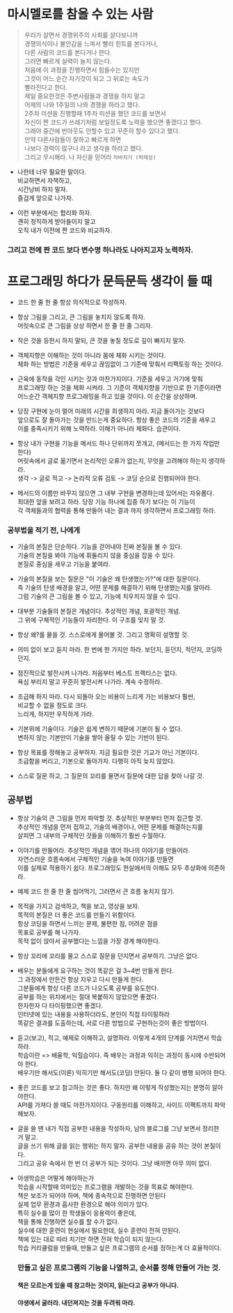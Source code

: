 # 마시멜로를 참을 수 있는 사람
> 우리가 살면서 경쟁위주의 사회를 살다보니까     
  경쟁의식이나 불안감을 느껴서 빨리 힌트를 본다거나,   
  다른 사람의 코드를 본다거나 한다.     
  그러면 빠르게 실력이 늘지 않는다.    
  처음에 이 과정을 진행하면서 힘들수는 있지만    
  그것이 어느 순간 자기것이 되고 그 뒤로는 속도가    
  빨라진다고 한다.    
  제일 중요한것은 주변사람들과 경쟁을 하지 말고      
  어제의 나와 1주일의 나와 경쟁을 하라고 했다.       
  2주차 미션을 진행할때 1주차 미션을 했던 코드를 보면서       
  자신이 짠 코드가 쓰레기처럼 보일정도록 노력을 했으면 좋겠다고 했다.        
  그래야 중간에 번아웃도 안할수 있고 꾸준히 할수 있다고 했다.         
  만약 다른사람들이 잘하고 빠르게 하면       
  나보다 경력이 많구나 라고 생각을 하라고 했다.    
  그리고 무시해라. 나 자신을 믿어라
  `자바지기 (박재성)`

* 나한테 너무 필요한 말이다.         
  비교하면서 자책하고,          
  시간낭비 하지 말자.     
  즐겁게 앞으로 나가자.       

* 이런 부분에서는 합리화 하자.      
  괜히 정직하게 받아들이지 말고               
  오직 내가 이전에 짠 코드와 비교하자.            

### 그리고 전에 짠 코드 보다 변수명 하나라도 나아지고자 노력하자.       

# 프로그래밍 하다가 문득문득 생각이 들 때
* 코드 한 줄 한 줄 항상 의식적으로 작성하자.   

* 항상 그림을 그리고, 큰 그림을 놓치지 않도록 하자.  
  머릿속으로 큰 그림을 상상 하면서 한 줄 한 줄 그리자.

* 작은 것을 등한시 하지 말되, 큰 것을 놓칠 정도로 깊이 빠지지 말자.   

* 객체지향은 이해하는 것이 아니라 몸에 체화 시키는 것이다.    
  체화 하는 방법은 기준을 세우고 끊임없이 그 기준에 맞춰서 리팩토링 하는 것이다.    

* 근육에 동작을 각인 시키는 것과 마찬가지이다. 기준을 세우고 거기에 맞춰    
  프로그래밍 하는 것을 체화 시켜라. 그 기준이 객체지향을 기반으로 한 기준이라면    
  어느순간 객체지향 프로그래밍을 하고 있을 것이다. 이 순간을 상상하며.   

* 당장 구현에 눈이 멀어 미래의 시간을 희생하지 마라. 지금 돌아가는 것보다   
  앞으로도 잘 돌아가는 것을 만드는게 중요하다. 항상 좋은 코드의 기준을 세우고   
  이를 충족시키기 위해 노력하라. 이해가 아니라 체화다. 습관이다.       

* 항상 내가 구현을 기능을 메서드 하나 단위까지 쪼개고, (메서드는 한 가지 작업만 한다)   
  머릿속에서 글로 옮기면서 논리적인 오류가 없는지, 무엇을 고려해야 하는지 생각하라.   
  생각 -> 글로 적고 -> 논리적 오류 검토 -> 코딩 순으로 진행되어야 한다.        
  
* 메서드의 이름만 바꾸지 않으면 그 내부 구현을 변경하는데 있어서는 자유롭다.    
  최대한 앞을 보려고 하라. 당장 기능 하나에 집중 하기 보다는 이 기능이     
  각 객체들과의 협력을 통해 만들어 내는 결과 까지 생각하면서 프로그래밍 하라.     
### 공부법을 적기 전, 나에게
* 기술의 본질은 단순하다. 기능을 걷어내야 진짜 본질을 볼 수 있다.   
  기술의 본질을 봐야 기능에 휘둘리지 않을 중심을 잡을 수 있다.   
  본질로 중심을 세우고 기능을 붙여라.   

* 기술의 본질을 보는 질문은 "이 기술은 왜 탄생했는가?"에 대한 질문이다.   
  즉 기술의 탄생 배경을 알고, 어떤 문제를 해결하기 위해 탄생했는지를 알아라.   
  그럼 기술의 큰 그림을 볼 수 있고, 기능에 치우치지 않을 수 있다.  

* 대부분 기술들의 본질은 개념이다. 추상적인 개념, 포괄적인 개념.   
  그 위에 구체적인 기능들이 자리한다. 이 구조를 잊지 말 것.   

* 항상 왜?를 물을 것. 스스로에게 물어볼 것. 그리고 명확히 설명할 것.   

* 의미 없이 보고 듣지 마라. 한 번에 한 가지만 하라. 보던지, 듣던지, 적던지, 코딩하던지.   

* 점진적으로 발전시켜 나가라. 처음부터 베스트 프랙티스는 없다.   
  욕심 부리지 말고 꾸준히 발전시켜 나가라. 계속 수정하라.   

* 조급해 하지 마라. 다시 되돌아 오는 비용이 느리게 가는 비용보다 훨씬,    
  비교할 수 없을 정도로 크다.   
  느리게, 하지만 우직하게 가라.   

* 기본위에 기술이다. 기술은 쉽게 변하기 때문에 기본이 될 수 없다.   
  변하지 않는 기본만이 기술을 쌓아 올릴 수 있는 기반이 된다.   

* 항상 목표를 정해놓고 공부하자. 지금 필요한 것은 기교가 아닌 기본이다.     
  조급함을 버리고, 기본으로 돌아가자. 다행히 아직 늦지 않았다.     

* 스스로 질문 하고, 그 질문의 꼬리를 물면서 질문에 대한 답을 찾아 나갈 것.       
## 공부법
* 항상 기술의 큰 그림을 먼저 파악할 것. 추상적인 부분부터 먼저 접근할 것.      
  추상적인 개념을 먼저 접하고, 기술의 배경이나, 어떤 문제를 해결하는지를      
  살피면 그 내부의 구체적인 것들을 이해하기 훨씬 수월하다.      
 
* 이야기를 만들어라. 추상적인 개념을 엮어 하나의 이야기를 만들어라.       
  자연스러운 흐름속에서 구체적인 기술을 녹여 이야기를 만들면        
  이를 실제로 적용하기 쉽다. 프로그래밍도 현실에서의 이해도 모두 추상화에 의존하라.        
 
* 예제 코드 한 줄 한 줄 씹어먹기, 그러면서 큰 흐름 놓치지 않기.       

* 목적을 가지고 검색하고, 책을 보고, 영상을 보자.    
  목적의 본질은 더 좋은 코드를 만들기 위함이다.    
  항상 코딩을 하면서 느끼는 문제, 불편한 점, 어려운 점을    
  목표로 공부를 해 나가자.    
  목적 없이 앉아서 공부했다는 느낌을 가장 경계 해야한다.    

* 항상 꼬리에 꼬리를 물고 스스로 질문을 던지면서 공부하기. 그냥은 없다.           

* 배우는 분들에게 요구하는 것이 똑같은 걸 3~4번 만들게 한다.        
  그 과정에서 만든건 항상 지우고 다시 만들게 한다.          
  그분들에게 항상 다른 코드가 나오도록 공부를 유도한다.         
  공부를 하는 위치에서는 절대 복붙하지 않았으면 좋겠다.     
  한자한자 다 타이핑했으면 좋겠다.       
  인터넷에 있는 내용을 사용하더라도, 본인이 직접 타이핑하라           
  똑같은 결과를 도출하는데, 서로 다른 방법으로 구현하는것이 좋은 방법이다.        

* 듣고(보고), 적고, 예제로 이해하고, 설명하라. 이렇게 4개의 단계를 거치면서 학습하라.      
  학습이란 => 배울학, 익힐습이다. 즉 배우는 과정과 익히는 과정이 동시에 수반되어야 한다.         
  배우기만 해서도(이론) 익히기만 해서도(코딩) 안된다. 둘 다 같이 병행 되어야 한다.          
  
* 좋은 코드를 보고 참고하는 것은 좋다. 하지만 왜 이렇게 작성했는지는 분명히 알아야한다.      
  API를 가져다 쓸 때도 마찬가지이다. 구동원리를 이해하고, 사이드 이팩트까지 파악해보자.       

* 글을 쓸 땐 내가 직접 공부한 내용을 작성하자, 남의 블로그를 그냥 보면서 정리한 거 말고.      
  글을 쓰기 위해 글을 읽는 행위는 하지 말자. 공부한 내용을 공유 하는 것이 본질이다.     
  그리고 공유 속에서 한 번 더 공부가 되는 것이다. 그냥 배끼면 아무 의미 없다.   
  
* 야생학습은 어떻게 해야하는가    
  학습을 시작할때 의미있는 프로그램을 개발하는 것을 목표로 해야한다.     
  책은 보조가 되어야 하며, 책에 종속적으로 진행하면 안된다      
  실제 업무 환경과 흡사한 환경으로 해야 의미가 있다.   
  특히 실수를 많이 한 학생들이 응용력이 좋은데,     
  책을 통해 진행하면 실수를 할 수가 없다.            
  실수에 대한 훈련이 현실에서 필요한데, 실수 훈련이 전혀 안된다.   
  책에 있는 대로 따라 치기만 하면 전혀 학습이 되지 않는다.     
  학습 커리큘럼을 만들때, 만들고 싶은 프로그램의 순서를 정하는게 더 효율적이다.
  ### 만들고 싶은 프로그램의 기능을 나열하고, 순서를 정해 만들어 가는 것.    
  #### 책은 모르는게 있을 때 참고하는 것이지, 읽는다고 공부가 아니다.   
  #### 야생에서 굴러라. 내던져지는 것을 두려워 마라.
